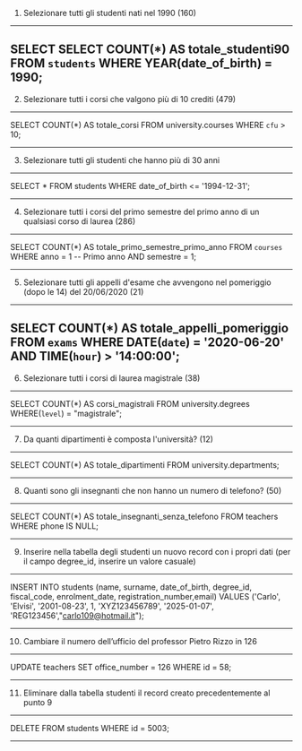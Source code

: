 

1. Selezionare tutti gli studenti nati nel 1990 (160)
---------
SELECT SELECT COUNT(*) AS totale_studenti90
FROM `students`
WHERE YEAR(date_of_birth) = 1990;
--------

2. Selezionare tutti i corsi che valgono più di 10 crediti (479)
------
SELECT COUNT(*) AS totale_corsi
FROM university.courses
WHERE `cfu` > 10;



-------
3. Selezionare tutti gli studenti che hanno più di 30 anni
------
SELECT * 
FROM students
WHERE date_of_birth <= '1994-12-31';


------
4. Selezionare tutti i corsi del primo semestre del primo anno di un qualsiasi corso di
laurea (286)
-------

SELECT COUNT(*) AS totale_primo_semestre_primo_anno
FROM `courses`
WHERE anno = 1  -- Primo anno
AND semestre = 1;


--------
5. Selezionare tutti gli appelli d'esame che avvengono nel pomeriggio (dopo le 14) del
20/06/2020 (21)
-----
SELECT COUNT(*) AS totale_appelli_pomeriggio
FROM `exams`
WHERE DATE(`date`) = '2020-06-20'
AND TIME(`hour`) > '14:00:00';
-------



6. Selezionare tutti i corsi di laurea magistrale (38)
-----
SELECT COUNT(*) AS corsi_magistrali 
FROM university.degrees
WHERE(`level`) = "magistrale";


------
7. Da quanti dipartimenti è composta l'università? (12)
-------
SELECT COUNT(*) AS totale_dipartimenti
FROM university.departments;

-----
8. Quanti sono gli insegnanti che non hanno un numero di telefono? (50)
-----
SELECT COUNT(*) AS totale_insegnanti_senza_telefono
FROM teachers
WHERE phone IS NULL;


-----
9. Inserire nella tabella degli studenti un nuovo record con i propri dati (per il campo
degree_id, inserire un valore casuale)
-----

INSERT INTO students (name, surname, date_of_birth, degree_id, fiscal_code, enrolment_date, registration_number,email)
VALUES ('Carlo', 'Elvisi', '2001-08-23', 1, 'XYZ123456789', '2025-01-07', 'REG123456',"carlo109@hotmail.it");

----
10. Cambiare il numero dell’ufficio del professor Pietro Rizzo in 126
-----
UPDATE teachers
SET office_number = 126
WHERE id = 58;

-----

11. Eliminare dalla tabella studenti il record creato precedentemente al punto 9
-----

DELETE FROM students
WHERE id = 5003; 

----

